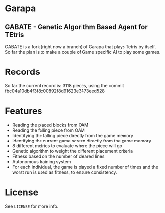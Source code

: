 Garapa
======================
GABATE - Genetic Algorithm Based Agent for TEtris
-------

GABATE is a fork (right now a branch) of Garapa that plays Tetris by itself. So far the plan is to make a couple of Game specific AI to play some games.

Records
=======

So far the current record is: 3118 pieces, using the commit fbc04a10db4f3f8c00892f8d91623e3473eed528

Features
========

 - Reading the placed blocks from OAM
 - Reading the falling piece from OAM
 - Identifying the falling piece directly from the game memory
 - Identifying the current game screen directly from the game memory
 - 8 different metrics to evaluate where the piece will go
 - Genetic algorithm to weight the different placement criteria
 - Fitness based on the number of cleared lines
 - Autonomous training system
 - For each individual, the game is played a fixed number of times and the worst run is used as fitness, to ensure consistency.

License
=======
See `LICENSE` for more info.
